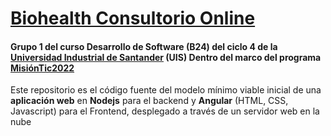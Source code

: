 # [Biohealth Consultorio Online](https://gitlab.com/DLesmes/biohealth-consultorio-online-g1b24-uis/-/blob/main/README.md) 
#### Grupo 1 del curso Desarrollo de Software (B24) del ciclo 4 de la [Universidad Industrial de Santander](https://lms.uis.edu.co/) (UIS) Dentro del marco del programa [MisiónTic2022](https://www.misiontic2022.gov.co/portal/)

Este repositorio es el código fuente del modelo mínimo viable inicial de una **aplicación web** en **Nodejs** para el backend y **Angular** (HTML, CSS, Javascript) para el Frontend, desplegado a través de un servidor web en la nube

